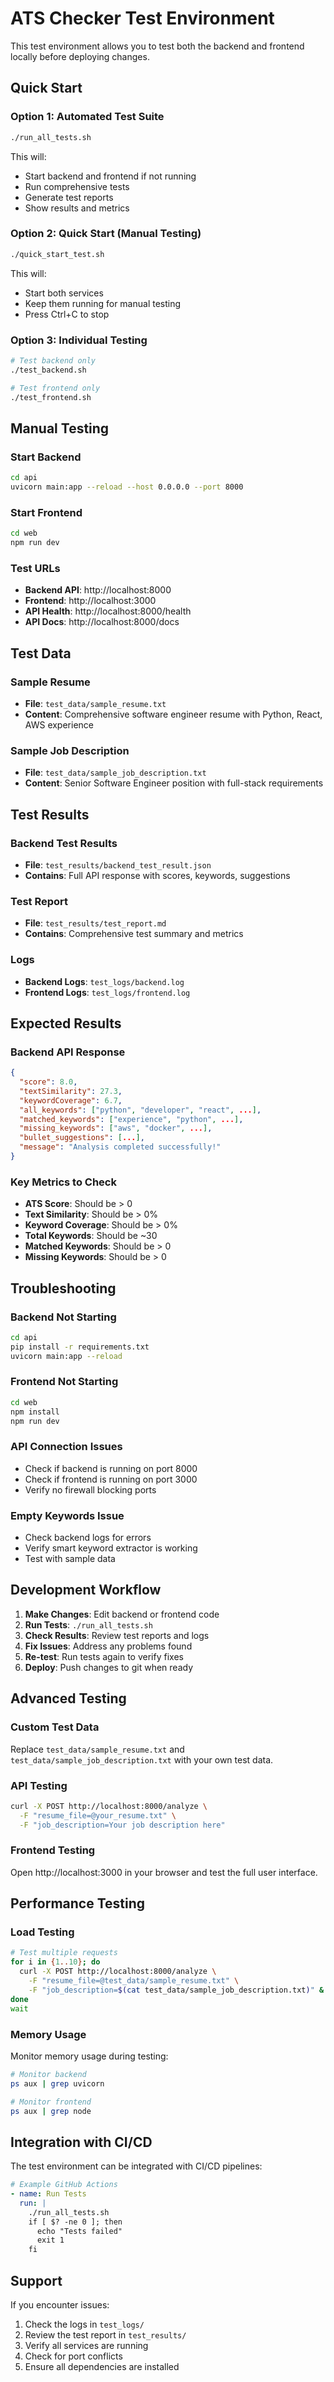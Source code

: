 # ATS Checker Test Environment

This test environment allows you to test both the backend and frontend locally before deploying changes.

## Quick Start

### Option 1: Automated Test Suite
```bash
./run_all_tests.sh
```
This will:
- Start backend and frontend if not running
- Run comprehensive tests
- Generate test reports
- Show results and metrics

### Option 2: Quick Start (Manual Testing)
```bash
./quick_start_test.sh
```
This will:
- Start both services
- Keep them running for manual testing
- Press Ctrl+C to stop

### Option 3: Individual Testing
```bash
# Test backend only
./test_backend.sh

# Test frontend only
./test_frontend.sh
```

## Manual Testing

### Start Backend
```bash
cd api
uvicorn main:app --reload --host 0.0.0.0 --port 8000
```

### Start Frontend
```bash
cd web
npm run dev
```

### Test URLs
- **Backend API**: http://localhost:8000
- **Frontend**: http://localhost:3000
- **API Health**: http://localhost:8000/health
- **API Docs**: http://localhost:8000/docs

## Test Data

### Sample Resume
- **File**: `test_data/sample_resume.txt`
- **Content**: Comprehensive software engineer resume with Python, React, AWS experience

### Sample Job Description
- **File**: `test_data/sample_job_description.txt`
- **Content**: Senior Software Engineer position with full-stack requirements

## Test Results

### Backend Test Results
- **File**: `test_results/backend_test_result.json`
- **Contains**: Full API response with scores, keywords, suggestions

### Test Report
- **File**: `test_results/test_report.md`
- **Contains**: Comprehensive test summary and metrics

### Logs
- **Backend Logs**: `test_logs/backend.log`
- **Frontend Logs**: `test_logs/frontend.log`

## Expected Results

### Backend API Response
```json
{
  "score": 8.0,
  "textSimilarity": 27.3,
  "keywordCoverage": 6.7,
  "all_keywords": ["python", "developer", "react", ...],
  "matched_keywords": ["experience", "python", ...],
  "missing_keywords": ["aws", "docker", ...],
  "bullet_suggestions": [...],
  "message": "Analysis completed successfully!"
}
```

### Key Metrics to Check
- **ATS Score**: Should be > 0
- **Text Similarity**: Should be > 0%
- **Keyword Coverage**: Should be > 0%
- **Total Keywords**: Should be ~30
- **Matched Keywords**: Should be > 0
- **Missing Keywords**: Should be > 0

## Troubleshooting

### Backend Not Starting
```bash
cd api
pip install -r requirements.txt
uvicorn main:app --reload
```

### Frontend Not Starting
```bash
cd web
npm install
npm run dev
```

### API Connection Issues
- Check if backend is running on port 8000
- Check if frontend is running on port 3000
- Verify no firewall blocking ports

### Empty Keywords Issue
- Check backend logs for errors
- Verify smart keyword extractor is working
- Test with sample data

## Development Workflow

1. **Make Changes**: Edit backend or frontend code
2. **Run Tests**: `./run_all_tests.sh`
3. **Check Results**: Review test reports and logs
4. **Fix Issues**: Address any problems found
5. **Re-test**: Run tests again to verify fixes
6. **Deploy**: Push changes to git when ready

## Advanced Testing

### Custom Test Data
Replace `test_data/sample_resume.txt` and `test_data/sample_job_description.txt` with your own test data.

### API Testing
```bash
curl -X POST http://localhost:8000/analyze \
  -F "resume_file=@your_resume.txt" \
  -F "job_description=Your job description here"
```

### Frontend Testing
Open http://localhost:3000 in your browser and test the full user interface.

## Performance Testing

### Load Testing
```bash
# Test multiple requests
for i in {1..10}; do
  curl -X POST http://localhost:8000/analyze \
    -F "resume_file=@test_data/sample_resume.txt" \
    -F "job_description=$(cat test_data/sample_job_description.txt)" &
done
wait
```

### Memory Usage
Monitor memory usage during testing:
```bash
# Monitor backend
ps aux | grep uvicorn

# Monitor frontend
ps aux | grep node
```

## Integration with CI/CD

The test environment can be integrated with CI/CD pipelines:

```yaml
# Example GitHub Actions
- name: Run Tests
  run: |
    ./run_all_tests.sh
    if [ $? -ne 0 ]; then
      echo "Tests failed"
      exit 1
    fi
```

## Support

If you encounter issues:
1. Check the logs in `test_logs/`
2. Review the test report in `test_results/`
3. Verify all services are running
4. Check for port conflicts
5. Ensure all dependencies are installed
